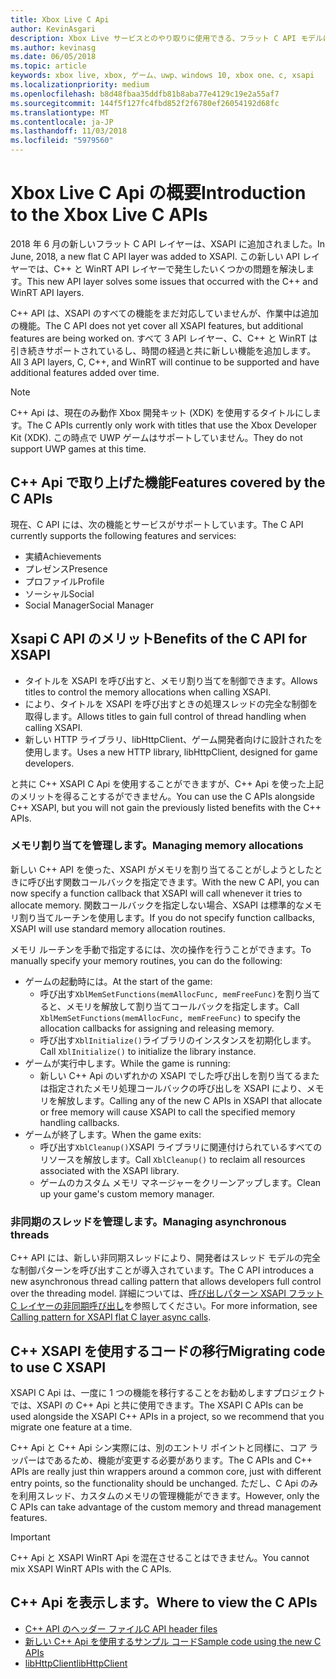 ```yaml
---
title: Xbox Live C Api
author: KevinAsgari
description: Xbox Live サービスとのやり取りに使用できる、フラット C API モデルについて説明します。
ms.author: kevinasg
ms.date: 06/05/2018
ms.topic: article
keywords: xbox live, xbox, ゲーム、uwp、windows 10, xbox one、c, xsapi
ms.localizationpriority: medium
ms.openlocfilehash: b8d48fbaa35ddfb81b8aba77e4129c19e2a55af7
ms.sourcegitcommit: 144f5f127fc4fbd852f2f6780ef26054192d68fc
ms.translationtype: MT
ms.contentlocale: ja-JP
ms.lasthandoff: 11/03/2018
ms.locfileid: "5979560"
---
```

# <a name="introduction-to-the-xbox-live-c-apis"></a><span data-ttu-id="24354-104">Xbox Live C Api の概要</span><span class="sxs-lookup"><span data-stu-id="24354-104">Introduction to the Xbox Live C APIs</span></span>

<span data-ttu-id="24354-105">2018 年 6 月の新しいフラット C API レイヤーは、XSAPI に追加されました。</span><span class="sxs-lookup"><span data-stu-id="24354-105">In June, 2018, a new flat C API layer was added to XSAPI.</span></span> <span data-ttu-id="24354-106">この新しい API レイヤーでは、C++ と WinRT API レイヤーで発生したいくつかの問題を解決します。</span><span class="sxs-lookup"><span data-stu-id="24354-106">This new API layer solves some issues that occurred with the C++ and WinRT API layers.</span></span>

<span data-ttu-id="24354-107">C++ API は、XSAPI のすべての機能をまだ対応していませんが、作業中は追加の機能。</span><span class="sxs-lookup"><span data-stu-id="24354-107">The C API does not yet cover all XSAPI features, but additional features are being worked on.</span></span> <span data-ttu-id="24354-108">すべて 3 API レイヤー、C、C++ と WinRT は引き続きサポートされているし、時間の経過と共に新しい機能を追加します。</span><span class="sxs-lookup"><span data-stu-id="24354-108">All 3 API layers, C, C++, and WinRT will continue to be supported and have additional features added over time.</span></span>

> [!NOTE]
> <span data-ttu-id="24354-109">C++ Api は、現在のみ動作 Xbox 開発キット (XDK) を使用するタイトルにします。</span><span class="sxs-lookup"><span data-stu-id="24354-109">The C APIs currently only work with titles that use the Xbox Developer Kit (XDK).</span></span> <span data-ttu-id="24354-110">この時点で UWP ゲームはサポートしていません。</span><span class="sxs-lookup"><span data-stu-id="24354-110">They do not support UWP games at this time.</span></span>

## <a name="features-covered-by-the-c-apis"></a><span data-ttu-id="24354-111">C++ Api で取り上げた機能</span><span class="sxs-lookup"><span data-stu-id="24354-111">Features covered by the C APIs</span></span>

<span data-ttu-id="24354-112">現在、C API には、次の機能とサービスがサポートしています。</span><span class="sxs-lookup"><span data-stu-id="24354-112">The C API currently supports the following features and services:</span></span>

- <span data-ttu-id="24354-113">実績</span><span class="sxs-lookup"><span data-stu-id="24354-113">Achievements</span></span>
- <span data-ttu-id="24354-114">プレゼンス</span><span class="sxs-lookup"><span data-stu-id="24354-114">Presence</span></span>
- <span data-ttu-id="24354-115">プロファイル</span><span class="sxs-lookup"><span data-stu-id="24354-115">Profile</span></span>
- <span data-ttu-id="24354-116">ソーシャル</span><span class="sxs-lookup"><span data-stu-id="24354-116">Social</span></span>
- <span data-ttu-id="24354-117">Social Manager</span><span class="sxs-lookup"><span data-stu-id="24354-117">Social Manager</span></span>

## <a name="benefits-of-the-c-api-for-xsapi"></a><span data-ttu-id="24354-118">Xsapi C API のメリット</span><span class="sxs-lookup"><span data-stu-id="24354-118">Benefits of the C API for XSAPI</span></span>

- <span data-ttu-id="24354-119">タイトルを XSAPI を呼び出すと、メモリ割り当てを制御できます。</span><span class="sxs-lookup"><span data-stu-id="24354-119">Allows titles to control the memory allocations when calling XSAPI.</span></span>
- <span data-ttu-id="24354-120">により、タイトルを XSAPI を呼び出すときの処理スレッドの完全な制御を取得します。</span><span class="sxs-lookup"><span data-stu-id="24354-120">Allows titles to gain full control of thread handling when calling XSAPI.</span></span>
- <span data-ttu-id="24354-121">新しい HTTP ライブラリ、libHttpClient、ゲーム開発者向けに設計されたを使用します。</span><span class="sxs-lookup"><span data-stu-id="24354-121">Uses a new HTTP library, libHttpClient, designed for game developers.</span></span>

<span data-ttu-id="24354-122">と共に C++ XSAPI C Api を使用することができますが、C++ Api を使った上記のメリットを得ることするができません。</span><span class="sxs-lookup"><span data-stu-id="24354-122">You can use the C APIs alongside C++ XSAPI, but you will not gain the previously listed benefits with the C++ APIs.</span></span>

### <a name="managing-memory-allocations"></a><span data-ttu-id="24354-123">メモリ割り当てを管理します。</span><span class="sxs-lookup"><span data-stu-id="24354-123">Managing memory allocations</span></span>

<span data-ttu-id="24354-124">新しい C++ API を使った、XSAPI がメモリを割り当てることがしようとしたときに呼び出す関数コールバックを指定できます。</span><span class="sxs-lookup"><span data-stu-id="24354-124">With the new C API, you can now specify a function callback that XSAPI will call whenever it tries to allocate memory.</span></span> <span data-ttu-id="24354-125">関数コールバックを指定しない場合、XSAPI は標準的なメモリ割り当てルーチンを使用します。</span><span class="sxs-lookup"><span data-stu-id="24354-125">If you do not specify function callbacks, XSAPI will use standard memory allocation routines.</span></span>

<span data-ttu-id="24354-126">メモリ ルーチンを手動で指定するには、次の操作を行うことができます。</span><span class="sxs-lookup"><span data-stu-id="24354-126">To manually specify your memory routines, you can do the following:</span></span>

- <span data-ttu-id="24354-127">ゲームの起動時には。</span><span class="sxs-lookup"><span data-stu-id="24354-127">At the start of the game:</span></span>
  - <span data-ttu-id="24354-128">呼び出す`XblMemSetFunctions(memAllocFunc, memFreeFunc)`を割り当てると、メモリを解放して割り当てコールバックを指定します。</span><span class="sxs-lookup"><span data-stu-id="24354-128">Call `XblMemSetFunctions(memAllocFunc, memFreeFunc)` to specify the allocation callbacks for assigning and releasing memory.</span></span>
  - <span data-ttu-id="24354-129">呼び出す`XblInitialize()`ライブラリのインスタンスを初期化します。</span><span class="sxs-lookup"><span data-stu-id="24354-129">Call `XblInitialize()` to initialize the library instance.</span></span>  
- <span data-ttu-id="24354-130">ゲームが実行中します。</span><span class="sxs-lookup"><span data-stu-id="24354-130">While the game is running:</span></span>
  - <span data-ttu-id="24354-131">新しい C++ Api のいずれかの XSAPI でした呼び出しを割り当てるまたは指定されたメモリ処理コールバックの呼び出しを XSAPI により、メモリを解放します。</span><span class="sxs-lookup"><span data-stu-id="24354-131">Calling any of the new C APIs in XSAPI that allocate or free memory will cause XSAPI to call the specified memory handling callbacks.</span></span>  
- <span data-ttu-id="24354-132">ゲームが終了します。</span><span class="sxs-lookup"><span data-stu-id="24354-132">When the game exits:</span></span>
  - <span data-ttu-id="24354-133">呼び出す`XblCleanup()`XSAPI ライブラリに関連付けられているすべてのリソースを解放します。</span><span class="sxs-lookup"><span data-stu-id="24354-133">Call `XblCleanup()` to reclaim all resources associated with the XSAPI library.</span></span>
  - <span data-ttu-id="24354-134">ゲームのカスタム メモリ マネージャーをクリーンアップします。</span><span class="sxs-lookup"><span data-stu-id="24354-134">Clean up your game's custom memory manager.</span></span>

### <a name="managing-asynchronous-threads"></a><span data-ttu-id="24354-135">非同期のスレッドを管理します。</span><span class="sxs-lookup"><span data-stu-id="24354-135">Managing asynchronous threads</span></span>

<span data-ttu-id="24354-136">C++ API には、新しい非同期スレッドにより、開発者はスレッド モデルの完全な制御パターンを呼び出すことが導入されています。</span><span class="sxs-lookup"><span data-stu-id="24354-136">The C API introduces a new asynchronous thread calling pattern that allows developers full control over the threading model.</span></span> <span data-ttu-id="24354-137">詳細については、[呼び出しパターン XSAPI フラット C レイヤーの非同期呼び出し](flatc-async-patterns.md)を参照してください。</span><span class="sxs-lookup"><span data-stu-id="24354-137">For more information, see [Calling pattern for XSAPI flat C layer async calls](flatc-async-patterns.md).</span></span>

## <a name="migrating-code-to-use-c-xsapi"></a><span data-ttu-id="24354-138">C++ XSAPI を使用するコードの移行</span><span class="sxs-lookup"><span data-stu-id="24354-138">Migrating code to use C XSAPI</span></span>

<span data-ttu-id="24354-139">XSAPI C Api は、一度に 1 つの機能を移行することをお勧めしますプロジェクトでは、XSAPI の C++ Api と共に使用できます。</span><span class="sxs-lookup"><span data-stu-id="24354-139">The XSAPI C APIs can be used alongside the XSAPI C++ APIs in a project, so we recommend that you migrate one feature at a time.</span></span>

<span data-ttu-id="24354-140">C++ Api と C++ Api シン実際には、別のエントリ ポイントと同様に、コア ラッパーはであるため、機能が変更する必要があります。</span><span class="sxs-lookup"><span data-stu-id="24354-140">The C APIs and C++ APIs are really just thin wrappers around a common core, just with different entry points, so the functionality should be unchanged.</span></span> <span data-ttu-id="24354-141">ただし、C Api のみを利用スレッド、カスタムのメモリの管理機能ができます。</span><span class="sxs-lookup"><span data-stu-id="24354-141">However, only the C APIs can take advantage of the custom memory and thread management features.</span></span>

> [!IMPORTANT]
> <span data-ttu-id="24354-142">C++ Api と XSAPI WinRT Api を混在させることはできません。</span><span class="sxs-lookup"><span data-stu-id="24354-142">You cannot mix XSAPI WinRT APIs with the C APIs.</span></span>

## <a name="where-to-view-the-c-apis"></a><span data-ttu-id="24354-143">C++ Api を表示します。</span><span class="sxs-lookup"><span data-stu-id="24354-143">Where to view the C APIs</span></span>

- [<span data-ttu-id="24354-144">C++ API のヘッダー ファイル</span><span class="sxs-lookup"><span data-stu-id="24354-144">C API header files</span></span>](https://github.com/Microsoft/xbox-live-api/tree/master/Include/xsapi-c)
- [<span data-ttu-id="24354-145">新しい C++ Api を使用するサンプル コード</span><span class="sxs-lookup"><span data-stu-id="24354-145">Sample code using the new C APIs</span></span>](https://github.com/Microsoft/xbox-live-api/tree/master/InProgressSamples/Social/Xbox/C)
- [<span data-ttu-id="24354-146">libHttpClient</span><span class="sxs-lookup"><span data-stu-id="24354-146">libHttpClient</span></span>](https://github.com/Microsoft/libHttpClient)
